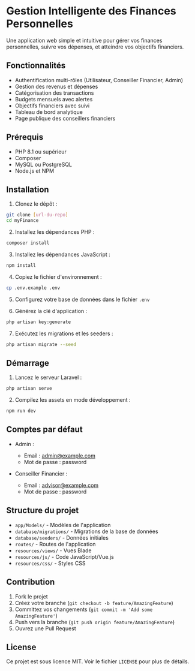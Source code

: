 # Gestion Intelligente des Finances Personnelles

Une application web simple et intuitive pour gérer vos finances personnelles, suivre vos dépenses, et atteindre vos objectifs financiers.

## Fonctionnalités

- Authentification multi-rôles (Utilisateur, Conseiller Financier, Admin)
- Gestion des revenus et dépenses
- Catégorisation des transactions
- Budgets mensuels avec alertes
- Objectifs financiers avec suivi
- Tableau de bord analytique
- Page publique des conseillers financiers

## Prérequis

- PHP 8.1 ou supérieur
- Composer
- MySQL ou PostgreSQL
- Node.js et NPM

## Installation

1. Clonez le dépôt :
```bash
git clone [url-du-repo]
cd myFinance
```

2. Installez les dépendances PHP :
```bash
composer install
```

3. Installez les dépendances JavaScript :
```bash
npm install
```

4. Copiez le fichier d'environnement :
```bash
cp .env.example .env
```

5. Configurez votre base de données dans le fichier `.env`

6. Générez la clé d'application :
```bash
php artisan key:generate
```

7. Exécutez les migrations et les seeders :
```bash
php artisan migrate --seed
```

## Démarrage

1. Lancez le serveur Laravel :
```bash
php artisan serve
```

2. Compilez les assets en mode développement :
```bash
npm run dev
```

## Comptes par défaut

- Admin :
  - Email : admin@example.com
  - Mot de passe : password

- Conseiller Financier :
  - Email : advisor@example.com
  - Mot de passe : password

## Structure du projet

- `app/Models/` - Modèles de l'application
- `database/migrations/` - Migrations de la base de données
- `database/seeders/` - Données initiales
- `routes/` - Routes de l'application
- `resources/views/` - Vues Blade
- `resources/js/` - Code JavaScript/Vue.js
- `resources/css/` - Styles CSS

## Contribution

1. Fork le projet
2. Créez votre branche (`git checkout -b feature/AmazingFeature`)
3. Committez vos changements (`git commit -m 'Add some AmazingFeature'`)
4. Push vers la branche (`git push origin feature/AmazingFeature`)
5. Ouvrez une Pull Request

## License

Ce projet est sous licence MIT. Voir le fichier `LICENSE` pour plus de détails.
